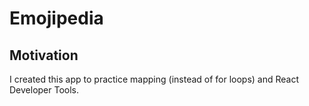 # Emojipedia 

## Motivation

I created this app to practice mapping (instead of for loops) and React Developer Tools.

